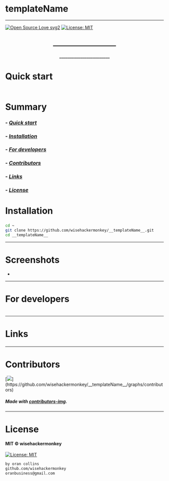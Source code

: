 # __templateName__
----
[![Open Source Love svg2](https://badges.frapsoft.com/os/v2/open-source.svg?v=103)](https://github.com/ellerbrock/open-source-badges/)
[![License: MIT](https://img.shields.io/badge/License-MIT-yellow.svg)](https://opensource.org/licenses/MIT)


<!-- <img src="assets/NNNNNNNNNNNNN" width="400"> -->


<h2 align="center">____________________</h2>

<h4 align="center">________________________</h4>










# Quick start
### 
##### 
```bash
``` 











# Summary
### -  *[Quick start](#Quick-start)*
### -  *[Installation](#Installation)*
### -  *[For developers](#For-developers)*
### -  *[Contributors](#Contributors)*
### -  *[Links](#Links)*
### -  *[License](#License)*













 
# Installation
### 
```bash
cd ~
git clone https://github.com/wisehackermonkey/__templateName__.git
cd __templateName__
```










 -----------------
# Screenshots
- 













-----------------
# For developers
### 
```bash
```












 
---
# Links
### 
### 
### 
### 
### 












 -----------------
# Contributors

[![](https://contrib.rocks/image?repo=wisehackermonkey/__templateName__)](https://github.com/wisehackermonkey/__templateName__/graphs/contributors)

##### Made with [contributors-img](https://contrib.rocks).

-----------------
# License
#### MIT © wisehackermonkey
[![License: MIT](https://img.shields.io/badge/License-MIT-yellow.svg)](https://opensource.org/licenses/MIT)
```bash
by oran collins
github.com/wisehackermonkey
oranbusiness@gmail.com
```
<!-- 

# Docker
### Build
```bash
cd ~
git clone https://github.com/wisehackermonkey/__templateName__.git
cd __templateName__
docker build -t wisehackermonkey/__templateName__:latest .  
```
### Run
```bash
docker run -it --rm --name wisehackermonkey/__templateName__:latest  
```
### Docker-compose
```bash
docker-compose build
docker-compose up 
```
# Publish Docker Image
```bash
docker build -t wisehackermonkey/__templateName__:latest .
docker login
docker push wisehackermonkey/__templateName__:latest
``` -->